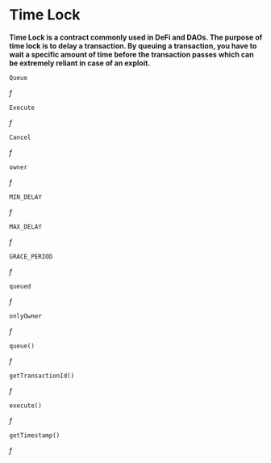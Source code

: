# Time Lock
**Time Lock is a contract commonly used in DeFi and DAOs. The purpose of time lock is to delay a transaction. By queuing a transaction, you have to wait a specific amount of time before the transaction passes which can be extremely reliant in case of an exploit.**

```
Queue
```
*f*

```
Execute
```
*f*

```
Cancel
```
*f*

```
owner
```
*f*

```
MIN_DELAY
```
*f*

```
MAX_DELAY
```
*f*

```
GRACE_PERIOD
```
*f*

```
queued
```
*f*

```
onlyOwner
```
*f*

```
queue()
```
*f*

```
getTransactionId()
```
*f*

```
execute()
```
*f*

```
getTimestamp()
```
*f*
